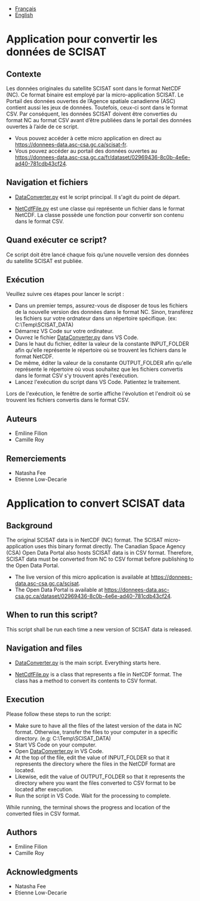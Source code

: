 
- [Français](#application-pour-convertir-les-données-de-scisat)
- [English](#application-to-convert-scisat-data)

# Application pour convertir les données de SCISAT

## Contexte

Les données originales du satellite SCISAT sont dans le format NetCDF (NC). Ce format binaire est employé par la micro-application SCISAT. Le Portail des données ouvertes de l’Agence spatiale canadienne (ASC) contient aussi les jeux de données. Toutefois, ceux-ci sont dans le format CSV. Par conséquent, les données SCISAT doivent être converties du format NC au format CSV avant d’être publiées dans le portail des données ouvertes à l’aide de ce script. 

- Vous pouvez accéder à cette micro application en direct au https://donnees-data.asc-csa.gc.ca/scisat-fr. 
- Vous pouvez accéder au portail des données ouvertes au https://donnees-data.asc-csa.gc.ca/fr/dataset/02969436-8c0b-4e6e-ad40-781cdb43cf24. 

## Navigation et fichiers

 - [DataConverter.py](DataConverter.py) est le script principal. Il s'agit du point de départ.
 
 - [NetCdfFile.py](NetCdfFile.py) est une classe qui représente un fichier dans le format NetCDF. La classe possède une fonction pour convertir son contenu dans le format CSV.

## Quand exécuter ce script?

Ce script doit être lancé chaque fois qu’une nouvelle version des données du satellite SCISAT est publiée.

## Exécution
Veuillez suivre ces étapes pour lancer le script :
- Dans un premier temps, assurez-vous de disposer de tous les fichiers de la nouvelle version des données dans le format NC. Sinon, transférez les fichiers sur votre ordnateur dans un répertoire spécifique. (ex: C:\Temp\SCISAT_DATA)
- Démarrez VS Code sur votre ordinateur.
- Ouvrez le fichier [DataConverter.py](DataConverter.py) dans VS Code.
- Dans le haut du fichier, éditer la valeur de la constante INPUT_FOLDER afin qu'elle représente le répertoire où se trouvent les fichiers dans le format NetCDF.
- De même, éditer la valeur de la constante OUTPUT_FOLDER afin qu'elle représente le répertoire où vous souhaitez que les fichiers convertis dans le format CSV s'y trouvent après l'exécution.
- Lancez l'exécution du script dans VS Code. Patientez le traitement.

Lors de l'exécution, le fenêtre de sortie affiche l'évolution et l'endroit où se trouvent les fichiers convertis dans le format CSV.

## Auteurs
 - Emiline Filion
 - Camille Roy
 
## Remerciements
 - Natasha Fee
 - Etienne Low-Decarie



# Application to convert SCISAT data

## Background

The original SCISAT data is in NetCDF (NC) format. The SCISAT micro-application uses this binary format directly. The Canadian Space Agency (CSA) Open Data Portal also hosts SCISAT data is in CSV format. Therefore, SCISAT data must be converted from NC to CSV format before publishing to the Open Data Portal.

- The live version of this micro application is available at https://donnees-data.asc-csa.gc.ca/scisat.
- The Open Data Portal is available at https://donnees-data.asc-csa.gc.ca/dataset/02969436-8c0b-4e6e-ad40-781cdb43cf24. 

## When to run this script?

This script shall be run each time a new version of SCISAT data is released.

## Navigation and files

 - [DataConverter.py](DataConverter.py) is the main script. Everything starts here.
 
 - [NetCdfFile.py](NetCdfFile.py) is a class that represents a file in NetCDF format. The class has a method to convert its contents to CSV format.

## Execution

Please follow these steps to run the script:
- Make sure to have all the files of the latest version of the data in NC format. Otherwise, transfer the files to your computer in a specific directory. (e.g: C:\Temp\SCISAT_DATA)
- Start VS Code on your computer.
- Open [DataConverter.py](DataConverter.py) in VS Code.
- At the top of the file, edit the value of INPUT_FOLDER so that it represents the directory where the files in the NetCDF format are located.
- Likewise, edit the value of OUTPUT_FOLDER so that it represents the directory where you want the files converted to CSV format to be located after execution.
- Run the script in VS Code. Wait for the processing to complete.

While running, the terminal shows the progress and location of the converted files in CSV format.

## Authors
 - Emiline Filion
 - Camille Roy
 
## Acknowledgments
 - Natasha Fee
 - Etienne Low-Decarie
